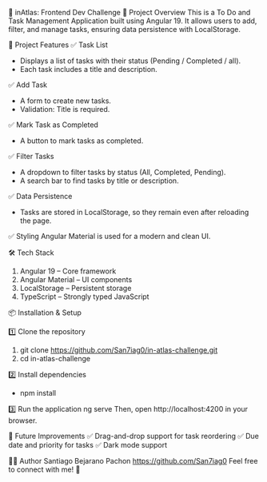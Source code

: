 📌 inAtlas: Frontend Dev Challenge
🚀 Project Overview
This is a To Do and Task Management Application built using Angular 19. It allows users to add, filter, and manage tasks, ensuring data persistence with LocalStorage.

📂 Project Features
✅ Task List
*   Displays a list of tasks with their status (Pending / Completed / all).
*   Each task includes a title and description.

✅ Add Task
*   A form to create new tasks.
*   Validation: Title is required.

✅ Mark Task as Completed
*   A button to mark tasks as completed.

✅ Filter Tasks
*   A dropdown to filter tasks by status (All, Completed, Pending).
*   A search bar to find tasks by title or description.

✅ Data Persistence
*   Tasks are stored in LocalStorage, so they remain even after reloading the page.

✅ Styling
Angular Material is used for a modern and clean UI.

🛠️ Tech Stack
1. Angular 19 – Core framework
2. Angular Material – UI components
3. LocalStorage – Persistent storage
4. TypeScript – Strongly typed JavaScript

📦 Installation & Setup

1️⃣ Clone the repository
1.  git clone https://github.com/San7iag0/in-atlas-challenge.git
2.  cd in-atlas-challenge

2️⃣ Install dependencies
*   npm install

3️⃣ Run the application
ng serve
Then, open http://localhost:4200 in your browser.

🚀 Future Improvements
✅ Drag-and-drop support for task reordering
✅ Due date and priority for tasks
✅ Dark mode support

👨‍💻 Author
Santiago Bejarano Pachon
https://github.com/San7iag0
Feel free to connect with me! 🚀